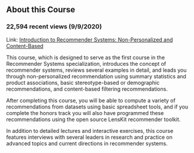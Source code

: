 ## About this Course
### 22,594 recent views (9/9/2020)  
Link: [Introduction to Recommender Systems: Non-Personalized and Content-Based](https://www.coursera.org/learn/recommender-systems-introduction?specialization=recommender-systems)

This course, which is designed to serve as the first course in the Recommender Systems specialization, introduces the concept of recommender systems, 
reviews several examples in detail, and leads you through non-personalized recommendation using summary statistics and product associations, 
basic stereotype-based or demographic recommendations, and content-based filtering recommendations. 

After completing this course, you will be able to compute a variety of recommendations from datasets using basic spreadsheet tools, 
and if you complete the honors track you will also have programmed these recommendations using the open source LensKit recommender toolkit.  

In addition to detailed lectures and interactive exercises, this course features interviews with several leaders in research and practice on advanced 
topics and current directions in recommender systems.
